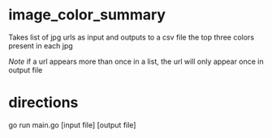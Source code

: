 # image_color_summary

Takes list of jpg urls as input and outputs to a csv file the top three colors present in each jpg

*Note* if a url appears more than once in a list, the url will only appear once in output file

# directions

go run main.go [input file] [output file]

